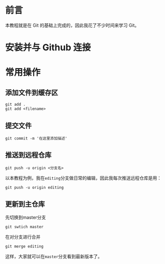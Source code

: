 # 前言

本教程就是在 Git 的基础上完成的，因此我花了不少时间来学习 Git。

# 安装并与 Github 连接


# 常用操作
## 添加文件到缓存区
```
git add .
git add <filename>
```

## 提交文件
```
git commit -m '在这里添加描述'
```

## 推送到远程仓库
```
git push -u origin <分支名>
```

以本教程为例，我在`editing`分支做日常的编辑，因此我每次推送远程仓库是用：
```
git push -u origin editing
```

## 更新到主仓库
先切换到master分支
```
git swtich master
```
在对分支进行合并
```
git merge editing
```
这样，大家就可以在`master`分支看到最新版本了。